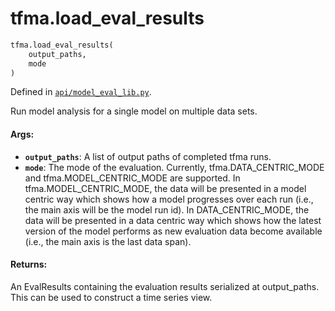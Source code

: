 <div itemscope itemtype="http://developers.google.com/ReferenceObject">
<meta itemprop="name" content="tfma.load_eval_results" />
<meta itemprop="path" content="Stable" />
</div>

# tfma.load_eval_results

```python
tfma.load_eval_results(
    output_paths,
    mode
)
```

Defined in
[`api/model_eval_lib.py`](https://github.com/tensorflow/model-analysis/tree/master/tensorflow_model_analysis/api/model_eval_lib.py).

<!-- Placeholder for "Used in" -->

Run model analysis for a single model on multiple data sets.

#### Args:

*   <b>`output_paths`</b>: A list of output paths of completed tfma runs.
*   <b>`mode`</b>: The mode of the evaluation. Currently, tfma.DATA_CENTRIC_MODE
    and tfma.MODEL_CENTRIC_MODE are supported. In tfma.MODEL_CENTRIC_MODE, the
    data will be presented in a model centric way which shows how a model
    progresses over each run (i.e., the main axis will be the model run id). In
    DATA_CENTRIC_MODE, the data will be presented in a data centric way which
    shows how the latest version of the model performs as new evaluation data
    become available (i.e., the main axis is the last data span).

#### Returns:

An EvalResults containing the evaluation results serialized at output_paths.
This can be used to construct a time series view.
